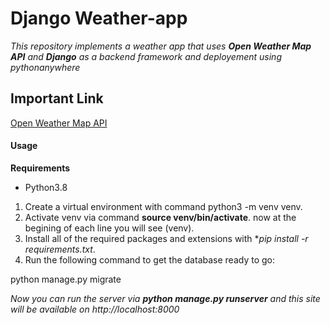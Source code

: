 # Django Weather-app

*This repository implements a weather app that uses **Open Weather Map API** and **Django** as a backend framework and deployement using pythonanywhere*

## Important Link
[Open Weather Map API](https://openweathermap.org/)

#### Usage

**Requirements**

* Python3.8

1. Create a virtual environment with command python3 -m venv venv.
2. Activate venv via command **source venv/bin/activate**. now at the begining of each line you will see (venv).
3. Install all of the required packages and extensions  with **pip install -r requirements.txt*.
4. Run the following command to get the database ready to go:

  python manage.py migrate
  

*Now you can run the server via **python manage.py runserver** and this site will be available on http://localhost:8000*
 
